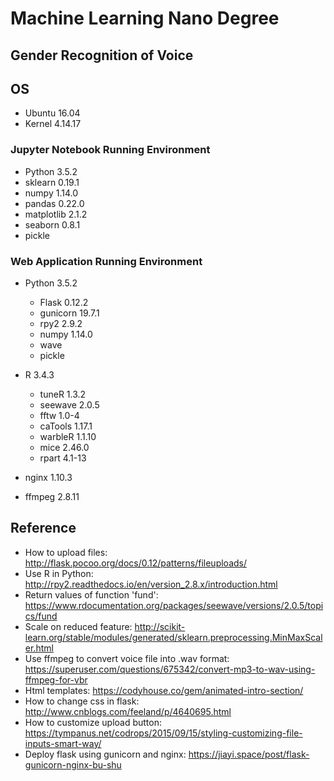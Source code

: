 # Machine Learning Nano Degree
## Gender Recognition of Voice

## OS
- Ubuntu 16.04
- Kernel 4.14.17

### Jupyter Notebook Running Environment
- Python 3.5.2
- sklearn 0.19.1
- numpy 1.14.0
- pandas 0.22.0
- matplotlib 2.1.2
- seaborn 0.8.1
- pickle

### Web Application Running Environment
- Python 3.5.2
    - Flask 0.12.2
    - gunicorn 19.7.1
    - rpy2 2.9.2
    - numpy 1.14.0
    - wave 
    - pickle

- R 3.4.3
    - tuneR 1.3.2
    - seewave 2.0.5
    - fftw 1.0-4
    - caTools 1.17.1
    - warbleR 1.1.10
    - mice 2.46.0
    - rpart 4.1-13

- nginx 1.10.3
- ffmpeg 2.8.11

## Reference
- How to upload files: http://flask.pocoo.org/docs/0.12/patterns/fileuploads/
- Use R in Python: http://rpy2.readthedocs.io/en/version_2.8.x/introduction.html
- Return values of function 'fund': https://www.rdocumentation.org/packages/seewave/versions/2.0.5/topics/fund
- Scale on reduced feature: http://scikit-learn.org/stable/modules/generated/sklearn.preprocessing.MinMaxScaler.html
- Use ffmpeg to convert voice file into .wav format: https://superuser.com/questions/675342/convert-mp3-to-wav-using-ffmpeg-for-vbr
- Html templates: https://codyhouse.co/gem/animated-intro-section/
- How to change css in flask: http://www.cnblogs.com/feeland/p/4640695.html
- How to customize upload button: https://tympanus.net/codrops/2015/09/15/styling-customizing-file-inputs-smart-way/
- Deploy flask using gunicorn and nginx: https://jiayi.space/post/flask-gunicorn-nginx-bu-shu

